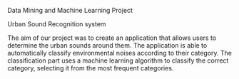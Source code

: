 Data Mining and Machine Learning Project

Urban Sound Recognition system


The aim of our project was to create an application that allows users to determine the urban sounds around them. The application is able to automatically classify environmental noises according to their category. The classification part uses a machine learning algorithm to classify the correct category, selecting it from the most frequent categories.
